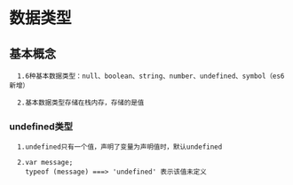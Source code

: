 # 数据类型

  ## 基本概念 
      
      1.6种基本数据类型：null、boolean、string、number、undefined、symbol（es6新增）

      2.基本数据类型存储在栈内存，存储的是值

   ### undefined类型

      1.undefined只有一个值，声明了变量为声明值时，默认undefined

      2.var message;
        typeof (message) ===> 'undefined' 表示该值未定义